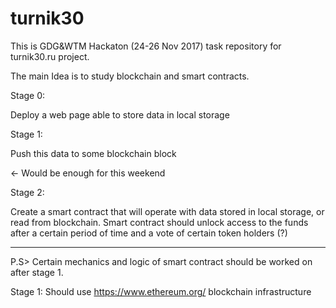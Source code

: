 # turnik30
This is GDG&WTM Hackaton (24-26 Nov 2017) task repository for turnik30.ru project.

The main Idea is to study blockchain and smart contracts.

Stage 0:

Deploy a web page able to store data in local storage


Stage 1:

Push this data to some blockchain block

<- Would be enough for this weekend


Stage 2:

Create a smart contract that will operate with data stored in local storage, or read from blockchain. 
Smart contract should unlock access to the funds after a certain period of time and a vote of certain token holders (?)



-----------------------------

P.S> Certain mechanics and logic of smart contract should be worked on after stage 1.



Stage 1: Should use https://www.ethereum.org/ blockchain infrastructure


